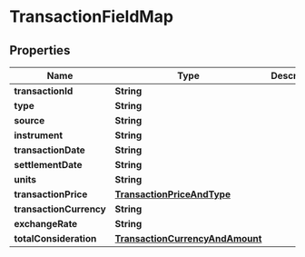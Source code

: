 

# TransactionFieldMap


## Properties

| Name | Type | Description | Notes |
|------------ | ------------- | ------------- | -------------|
|**transactionId** | **String** |  |  |
|**type** | **String** |  |  |
|**source** | **String** |  |  |
|**instrument** | **String** |  |  |
|**transactionDate** | **String** |  |  |
|**settlementDate** | **String** |  |  |
|**units** | **String** |  |  |
|**transactionPrice** | [**TransactionPriceAndType**](TransactionPriceAndType.md) |  |  |
|**transactionCurrency** | **String** |  |  |
|**exchangeRate** | **String** |  |  |
|**totalConsideration** | [**TransactionCurrencyAndAmount**](TransactionCurrencyAndAmount.md) |  |  |



